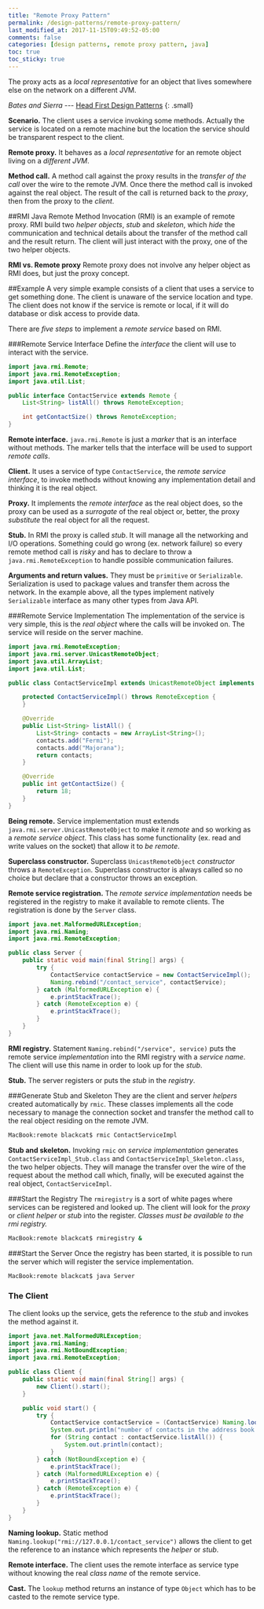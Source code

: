```yaml
---
title: "Remote Proxy Pattern"
permalink: /design-patterns/remote-proxy-pattern/
last_modified_at: 2017-11-15T09:49:52-05:00
comments: false
categories: [design patterns, remote proxy pattern, java]
toc: true
toc_sticky: true
---
```

The proxy acts as a _local representative_ for an object that lives somewhere else on the network on a different JVM.

<cite>Bates and Sierra</cite> --- [Head First Design Patterns](http://shop.oreilly.com/product/9780596007126.do)
{: .small}

__Scenario.__ The client uses a service invoking some methods. Actually the service is located on a remote machine but the location the service should be transparent respect to the client.

__Remote proxy.__ It behaves as a _local representative_ for an remote object living on a _different JVM_. 

__Method call.__ A method call against the proxy results in the _transfer of the call_ over the wire to the remote JVM. Once there the method call is invoked against the real object. The result of the call is returned back to the _proxy_, then from the proxy to the _client_.

##RMI
Java Remote Method Invocation (RMI) is an example of remote proxy. RMI build two _helper objects_, _stub_ and _skeleton_, which _hide_ the communication and technical details about the transfer of the method call and the result return. The client will just interact with the proxy, one of the two helper objects.

__RMI vs. Remote proxy__ Remote proxy does not involve any helper object as RMI does, but just the proxy concept.

##Example
A very simple example consists of a client that uses a service to get something done. The client is unaware of the service location and type. The client does not know if the service is remote or local, if it will do database or disk access to provide data.

There are _five steps_ to implement a _remote service_ based on RMI. 

###Remote Service Interface
Define the _interface_ the client will use to interact with the service.

```java
import java.rmi.Remote;
import java.rmi.RemoteException;
import java.util.List;

public interface ContactService extends Remote {
	List<String> listAll() throws RemoteException;

	int getContactSize() throws RemoteException;
}
```

__Remote interface.__ `java.rmi.Remote` is just a _marker_ that is an interface without methods. The marker tells that the interface will be used to support _remote calls_.

__Client.__ It uses a service of type `ContactService`, the _remote service interface_, to invoke methods without knowing any implementation detail and thinking it is the real object.

__Proxy.__ It implements the _remote interface_ as the real object does, so the proxy can be used as a _surrogate_ of the real object or, better, the proxy _substitute_ the real object for all the request.

__Stub.__ In RMI the proxy is called _stub_. It will manage all the networking and I/O operations. Something could go wrong (ex. network failure) so every remote method call is _risky_ and has to declare to throw a `java.rmi.RemoteException` to handle possible communication failures.

__Arguments and return values.__ They must be `primitive` or `Serializable`. Serialization is used to package values and transfer them across the network. In the example above, all the types implement natively `Serializable` interface as many other types from Java API.


###Remote Service Implementation
The implementation of the service is very simple, this is the _real object_ where the calls will be invoked on. The service will reside on the server machine.

```java
import java.rmi.RemoteException;
import java.rmi.server.UnicastRemoteObject;
import java.util.ArrayList;
import java.util.List;

public class ContactServiceImpl extends UnicastRemoteObject implements ContactService {

	protected ContactServiceImpl() throws RemoteException {
	}

	@Override
	public List<String> listAll() {
		List<String> contacts = new ArrayList<String>();
		contacts.add("Fermi");
		contacts.add("Majorana");
		return contacts;
	}

	@Override
	public int getContactSize() {
		return 18;
	}
}
```

__Being remote.__ Service implementation must extends `java.rmi.server.UnicastRemoteObject` to make it _remote_ and so working as a _remote service object_. This class has some functionality (ex. read and write values on the socket) that allow it to _be remote_.

__Superclass constructor.__ Superclass `UnicastRemoteObject` _constructor_ throws a `RemoteException`. Superclass constructor is always called so no choice but declare that a constructor throws an exception.

__Remote service registration.__ The _remote service implementation_ needs be registered in the registry to make it available to remote clients. The registration is done by the `Server` class.

```java
import java.net.MalformedURLException;
import java.rmi.Naming;
import java.rmi.RemoteException;

public class Server {
	public static void main(final String[] args) {
		try {
			ContactService contactService = new ContactServiceImpl();
			Naming.rebind("/contact_service", contactService);
		} catch (MalformedURLException e) {
			e.printStackTrace();
		} catch (RemoteException e) {
			e.printStackTrace();
		}
	}
}
```

__RMI registry.__ Statement `Naming.rebind("/service", service)` puts the remote service _implementation_ into the RMI registry with a _service name_. The client will use this name in order to look up for the _stub_. 

__Stub.__ The server registers or puts the _stub_ in the _registry_.


###Generate Stub and Skeleton
They are the client and server _helpers_ created automatically by `rmic`. These classes implements all the code necessary to manage the connection socket and transfer the method call to the real object residing on the remote JVM.

```bash
MacBook:remote blackcat$ rmic ContactServiceImpl
```

__Stub and skeleton.__ Invoking `rmic` on _service implementation_ generates `ContactServiceImpl_Stub.class` and `ContactServiceImpl_Skeleton.class`, the two helper objects. They will manage the transfer over the wire of the request about the method call which, finally, will be executed against the real object, `ContactServiceImpl`.

###Start the Registry
The `rmiregistry` is a sort of white pages 	where services can be registered and looked up. The client will look for the _proxy_ or _client helper_ or _stub_ into the register. _Classes must be available to the rmi registry._

```bash
MacBook:remote blackcat$ rmiregistry &
```


###Start the Server
Once the registry has been started, it is possible to run the server which will register the service implementation.

```bash
MacBook:remote blackcat$ java Server
```


### The Client
The client looks up the service, gets the reference to the _stub_ and invokes the method against it.

```java
import java.net.MalformedURLException;
import java.rmi.Naming;
import java.rmi.NotBoundException;
import java.rmi.RemoteException;

public class Client {
	public static void main(final String[] args) {
		new Client().start();
	}

	public void start() {
		try {
			ContactService contactService = (ContactService) Naming.lookup("rmi://127.0.0.1/contact_service");
			System.out.println("number of contacts in the address book is: " + contactService.getContactSize());
			for (String contact : contactService.listAll()) {
				System.out.println(contact);
			}
		} catch (NotBoundException e) {
			e.printStackTrace();
		} catch (MalformedURLException e) {
			e.printStackTrace();
		} catch (RemoteException e) {
			e.printStackTrace();
		}
	}
}
```

__Naming lookup.__ Static method `Naming.lookup("rmi://127.0.0.1/contact_service")` allows the client to get the reference to an instance which represents the _helper_ or _stub_.

__Remote interface.__ The client uses the remote interface as service type without knowing the real _class name_ of the remote service.

__Cast.__ The `lookup` method returns an instance of type `Object` which has to be casted to the remote service type.